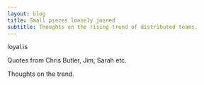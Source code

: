 ```yaml
---
layout: blog
title: Small pieces loosely joined
subtitle: Thoughts on the rising trend of distributed teams.
---
```


loyal.is

Quotes from Chris Butler, Jim, Sarah etc.

Thoughts on the trend.






